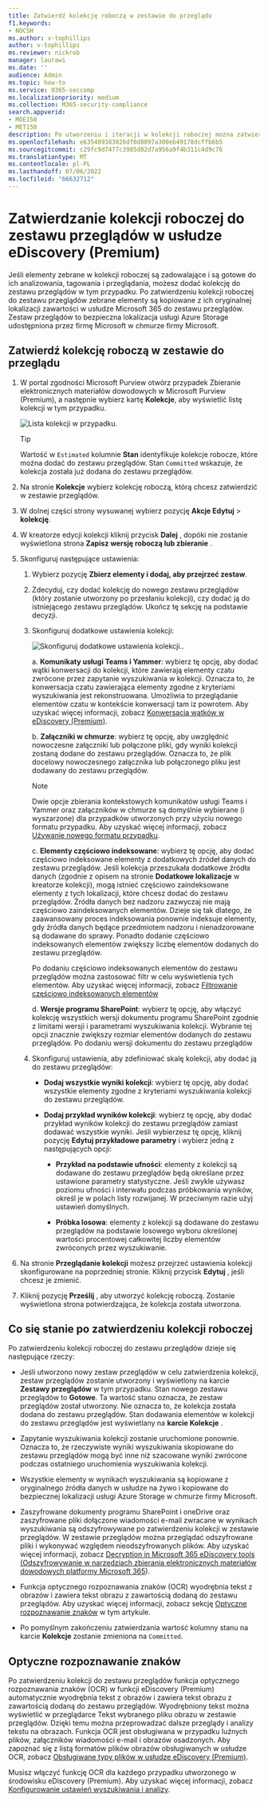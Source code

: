 ```yaml
---
title: Zatwierdź kolekcję roboczą w zestawie do przeglądu
f1.keywords:
- NOCSH
ms.author: v-tophillips
author: v-tophillips
ms.reviewer: nickrob
manager: laurawi
ms.date: ''
audience: Admin
ms.topic: how-to
ms.service: O365-seccomp
ms.localizationpriority: medium
ms.collection: M365-security-compliance
search.appverid:
- MOE150
- MET150
description: Po utworzeniu i iteracji w kolekcji roboczej można zatwierdzić ją w zestawie przeglądów. Po zatwierdzeniu kolekcji roboczej zebrane elementy są dodawane do zestawu przeglądów w tym przypadku. Gdy zebrane elementy znajdują się w zestawie przeglądów, można je analizować, przeglądać i eksportować.
ms.openlocfilehash: e635489383026df0d8097a300eb49178dcffb6b5
ms.sourcegitcommit: c29fc9d7477c3985d02d7a956a9f4b311c4d9c76
ms.translationtype: MT
ms.contentlocale: pl-PL
ms.lasthandoff: 07/06/2022
ms.locfileid: "66632712"
---
```

# <a name="commit-a-draft-collection-to-a-review-set-in-ediscovery-premium"></a>Zatwierdzanie kolekcji roboczej do zestawu przeglądów w usłudze eDiscovery (Premium)

Jeśli elementy zebrane w kolekcji roboczej są zadowalające i są gotowe do ich analizowania, tagowania i przeglądania, możesz dodać kolekcję do zestawu przeglądów w tym przypadku. Po zatwierdzeniu kolekcji roboczej do zestawu przeglądów zebrane elementy są kopiowane z ich oryginalnej lokalizacji zawartości w usłudze Microsoft 365 do zestawu przeglądów. Zestaw przeglądów to bezpieczna lokalizacja usługi Azure Storage udostępniona przez firmę Microsoft w chmurze firmy Microsoft.

## <a name="commit-a-draft-collection-to-a-review-set"></a>Zatwierdź kolekcję roboczą w zestawie do przeglądu

1. W portal zgodności Microsoft Purview otwórz przypadek Zbieranie elektronicznych materiałów dowodowych w Microsoft Purview (Premium), a następnie wybierz kartę **Kolekcje**, aby wyświetlić listę kolekcji w tym przypadku.

   ![Lista kolekcji w przypadku.](../media/CommitDraftCollections1.png)

   > [!TIP]
   > Wartość w `Estimated` kolumnie **Stan** identyfikuje kolekcje robocze, które można dodać do zestawu przeglądów. Stan `Committed` wskazuje, że kolekcja została już dodana do zestawu przeglądów.

2. Na stronie **Kolekcje** wybierz kolekcję roboczą, którą chcesz zatwierdzić w zestawie przeglądów.

3. W dolnej części strony wysuwanej wybierz pozycję **Akcje Edytuj** > **kolekcję**.

4. W kreatorze edycji kolekcji kliknij przycisk **Dalej** , dopóki nie zostanie wyświetlona strona **Zapisz wersję roboczą lub zbieranie** .

5. Skonfiguruj następujące ustawienia:

   1. Wybierz pozycję **Zbierz elementy i dodaj, aby przejrzeć zestaw**.

   2. Zdecyduj, czy dodać kolekcję do nowego zestawu przeglądów (który zostanie utworzony po przesłaniu kolekcji), czy dodać ją do istniejącego zestawu przeglądów. Ukończ tę sekcję na podstawie decyzji.

   3. Skonfiguruj dodatkowe ustawienia kolekcji:

      ![Skonfiguruj dodatkowe ustawienia kolekcji.](../media/AeDAdditionalCollectionSettings.png).

       a. **Komunikaty usługi Teams i Yammer**: wybierz tę opcję, aby dodać wątki konwersacji do kolekcji, które zawierają elementy czatu zwrócone przez zapytanie wyszukiwania w kolekcji. Oznacza to, że konwersacja czatu zawierająca elementy zgodne z kryteriami wyszukiwania jest rekonstruowana. Umożliwia to przeglądanie elementów czatu w kontekście konwersacji tam iz powrotem. Aby uzyskać więcej informacji, zobacz [Konwersacja wątków w eDiscovery (Premium)](conversation-review-sets.md).

       b. **Załączniki w chmurze**: wybierz tę opcję, aby uwzględnić nowoczesne załączniki lub połączone pliki, gdy wyniki kolekcji zostaną dodane do zestawu przeglądów. Oznacza to, że plik docelowy nowoczesnego załącznika lub połączonego pliku jest dodawany do zestawu przeglądów.

       > [!NOTE]
       > Dwie opcje zbierania kontekstowych komunikatów usługi Teams i Yammer oraz załączników w chmurze są domyślnie wybierane (i wyszarzone) dla przypadków utworzonych przy użyciu nowego formatu przypadku. Aby uzyskać więcej informacji, zobacz [Używanie nowego formatu przypadku](advanced-ediscovery-new-case-format.md).

       c. **Elementy częściowo indeksowane**: wybierz tę opcję, aby dodać częściowo indeksowane elementy z dodatkowych źródeł danych do zestawu przeglądów. Jeśli kolekcja przeszukała dodatkowe źródła danych (zgodnie z opisem na stronie **Dodatkowe lokalizacje** w kreatorze kolekcji), mogą istnieć częściowo zaindeksowane elementy z tych lokalizacji, które chcesz dodać do zestawu przeglądów. Źródła danych bez nadzoru zazwyczaj nie mają częściowo zaindeksowanych elementów. Dzieje się tak dlatego, że zaawansowany proces indeksowania ponownie indeksuje elementy, gdy źródła danych będące przedmiotem nadzoru i nienadzorowane są dodawane do sprawy. Ponadto dodanie częściowo indeksowanych elementów zwiększy liczbę elementów dodanych do zestawu przeglądów. <p> Po dodaniu częściowo indeksowanych elementów do zestawu przeglądów można zastosować filtr w celu wyświetlenia tych elementów. Aby uzyskać więcej informacji, zobacz [Filtrowanie częściowo indeksowanych elementów](review-set-search.md#filter-partially-indexed-items)

      d. **Wersje programu SharePoint**: wybierz tę opcję, aby włączyć kolekcję wszystkich wersji dokumentu programu SharePoint zgodnie z limitami wersji i parametrami wyszukiwania kolekcji. Wybranie tej opcji znacznie zwiększy rozmiar elementów dodanych do zestawu przeglądów. Po dodaniu wersji dokumentu do zestawu przeglądów 

   4. Skonfiguruj ustawienia, aby zdefiniować skalę kolekcji, aby dodać ją do zestawu przeglądów:

      - **Dodaj wszystkie wyniki kolekcji**: wybierz tę opcję, aby dodać wszystkie elementy zgodne z kryteriami wyszukiwania kolekcji do zestawu przeglądów.

      - **Dodaj przykład wyników kolekcji**: wybierz tę opcję, aby dodać przykład wyników kolekcji do zestawu przeglądów zamiast dodawać wszystkie wyniki. Jeśli wybierzesz tę opcję, kliknij pozycję **Edytuj przykładowe parametry** i wybierz jedną z następujących opcji:

         - **Przykład na podstawie ufności**: elementy z kolekcji są dodawane do zestawu przeglądów będą określane przez ustawione parametry statystyczne. Jeśli zwykle używasz poziomu ufności i interwału podczas próbkowania wyników, określ je w polach listy rozwijanej. W przeciwnym razie użyj ustawień domyślnych.

         - **Próbka losowa**: elementy z kolekcji są dodawane do zestawu przeglądów na podstawie losowego wyboru określonej wartości procentowej całkowitej liczby elementów zwróconych przez wyszukiwanie.

6. Na stronie **Przeglądanie kolekcji** możesz przejrzeć ustawienia kolekcji skonfigurowane na poprzedniej stronie. Kliknij przycisk **Edytuj** , jeśli chcesz je zmienić.

7. Kliknij pozycję **Prześlij** , aby utworzyć kolekcję roboczą. Zostanie wyświetlona strona potwierdzająca, że kolekcja została utworzona.

## <a name="what-happens-after-you-commit-a-draft-collection"></a>Co się stanie po zatwierdzeniu kolekcji roboczej

Po zatwierdzeniu kolekcji roboczej do zestawu przeglądów dzieje się następujące rzeczy:

- Jeśli utworzono nowy zestaw przeglądów w celu zatwierdzenia kolekcji, zestaw przeglądów zostanie utworzony i wyświetlony na karcie **Zestawy przeglądów** w tym przypadku. Stan nowego zestawu przeglądów to **Gotowe**. Ta wartość stanu oznacza, że zestaw przeglądów został utworzony. Nie oznacza to, że kolekcja została dodana do zestawu przeglądów. Stan dodawania elementów w kolekcji do zestawu przeglądów jest wyświetlany na **karcie Kolekcje** .

- Zapytanie wyszukiwania kolekcji zostanie uruchomione ponownie. Oznacza to, że rzeczywiste wyniki wyszukiwania skopiowane do zestawu przeglądów mogą być inne niż szacowane wyniki zwrócone podczas ostatniego uruchomienia wyszukiwania kolekcji.

- Wszystkie elementy w wynikach wyszukiwania są kopiowane z oryginalnego źródła danych w usłudze na żywo i kopiowane do bezpiecznej lokalizacji usługi Azure Storage w chmurze firmy Microsoft.

- Zaszyfrowane dokumenty programu SharePoint i oneDrive oraz zaszyfrowane pliki dołączone wiadomości e-mail zwracane w wynikach wyszukiwania są odszyfrowywane po zatwierdzeniu kolekcji w zestawie przeglądów. W zestawie przeglądów można przeglądać odszyfrowane pliki i wykonywać względem nieodszyfrowanych plików. Aby uzyskać więcej informacji, zobacz [Decryption in Microsoft 365 eDiscovery tools (Odszyfrowywanie w narzędziach zbierania elektronicznych materiałów dowodowych platformy Microsoft 365](ediscovery-decryption.md)).

- Funkcja optycznego rozpoznawania znaków (OCR) wyodrębnia tekst z obrazów i zawiera tekst obrazu z zawartością dodaną do zestawu przeglądów. Aby uzyskać więcej informacji, zobacz sekcję [Optyczne rozpoznawanie znaków](#optical-character-recognition) w tym artykule.

- Po pomyślnym zakończeniu zatwierdzania wartość kolumny stanu na karcie **Kolekcje** zostanie zmieniona na `Committed`.

## <a name="optical-character-recognition"></a>Optyczne rozpoznawanie znaków

Po zatwierdzeniu kolekcji do zestawu przeglądów funkcja optycznego rozpoznawania znaków (OCR) w funkcji eDiscovery (Premium) automatycznie wyodrębnia tekst z obrazów i zawiera tekst obrazu z zawartością dodaną do zestawu przeglądów. Wyodrębniony tekst można wyświetlić w przeglądarce Tekst wybranego pliku obrazu w zestawie przeglądów. Dzięki temu można przeprowadzać dalsze przeglądy i analizy tekstu na obrazach. Funkcja OCR jest obsługiwana w przypadku luźnych plików, załączników wiadomości e-mail i obrazów osadzonych. Aby zapoznać się z listą formatów plików obrazów obsługiwanych w usłudze OCR, zobacz [Obsługiwane typy plików w usłudze eDiscovery (Premium)](supported-filetypes-ediscovery20.md#image).

Musisz włączyć funkcję OCR dla każdego przypadku utworzonego w środowisku eDiscovery (Premium). Aby uzyskać więcej informacji, zobacz [Konfigurowanie ustawień wyszukiwania i analizy](configure-search-and-analytics-settings-in-advanced-ediscovery.md#optical-character-recognition-ocr).
